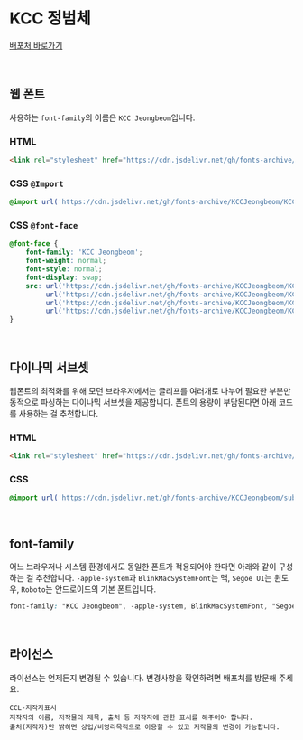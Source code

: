 # KCC 정범체

[배포처 바로가기](https://gongu.copyright.or.kr/gongu/wrt/wrt/view.do?wrtSn=13300206&menuNo=200023)

&nbsp;

## 웹 폰트

사용하는 `font-family`의 이름은 `KCC Jeongbeom`입니다.

### HTML

```html
<link rel="stylesheet" href="https://cdn.jsdelivr.net/gh/fonts-archive/KCCJeongbeom/KCCJeongbeom.css" type="text/css"/>
```

### CSS `@Import`

```css
@import url('https://cdn.jsdelivr.net/gh/fonts-archive/KCCJeongbeom/KCCJeongbeom.css');
```

### CSS `@font-face`

```css
@font-face {
    font-family: 'KCC Jeongbeom';
    font-weight: normal;
    font-style: normal;
    font-display: swap;
    src: url('https://cdn.jsdelivr.net/gh/fonts-archive/KCCJeongbeom/KCCJeongbeom.woff2') format('woff2'),
         url('https://cdn.jsdelivr.net/gh/fonts-archive/KCCJeongbeom/KCCJeongbeom.woff') format('woff'),
         url('https://cdn.jsdelivr.net/gh/fonts-archive/KCCJeongbeom/KCCJeongbeom.otf') format('opentype'),
         url('https://cdn.jsdelivr.net/gh/fonts-archive/KCCJeongbeom/KCCJeongbeom.ttf') format('truetype');
}
```

&nbsp;

## 다이나믹 서브셋

웹폰트의 최적화를 위해 모던 브라우저에서는 글리프를 여러개로 나누어 필요한 부분만 동적으로 파싱하는 다이나믹 서브셋을 제공합니다. 폰트의 용량이 부담된다면 아래 코드를 사용하는 걸 추천합니다.

### HTML

```html
<link rel="stylesheet" href="https://cdn.jsdelivr.net/gh/fonts-archive/KCCJeongbeom/subsets/KCCJeongbeom-dynamic-subset.css" type="text/css"/>
```

### CSS

```css
@import url('https://cdn.jsdelivr.net/gh/fonts-archive/KCCJeongbeom/subsets/KCCJeongbeom-dynamic-subset.css');
```

&nbsp;

## font-family

어느 브라우저나 시스템 환경에서도 동일한 폰트가 적용되어야 한다면 아래와 같이 구성하는 걸 추천합니다. `-apple-system`과 `BlinkMacSystemFont`는 맥, `Segoe UI`는 윈도우, `Roboto`는 안드로이드의 기본 폰트입니다.


```css
font-family: "KCC Jeongbeom", -apple-system, BlinkMacSystemFont, "Segoe UI", Roboto, Oxygen, Ubuntu, Cantarell, "Open Sans", "Helvetica Neue", sans-serif;
```

&nbsp;

## 라이선스

라이선스는 언제든지 변경될 수 있습니다. 변경사항을 확인하려면 배포처를 방문해 주세요.

```
CCL-저작자표시 
저작자의 이름, 저작물의 제목, 출처 등 저작자에 관한 표시를 해주어야 합니다. 
출처(저작자)만 밝히면 상업/비영리목적으로 이용할 수 있고 저작물의 변경이 가능합니다.
```
